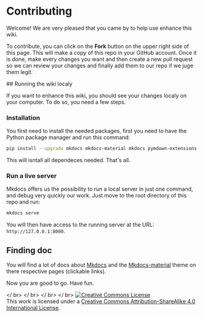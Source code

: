 # Contributing

Welcome! We are very pleased that you came by to help use enhance this wiki.


To contribute, you can click on the **Fork** button on the upper right side of this page. This will make a copy of this repo in your GitHub account. Once it is done, make every changes you want and then create a new pull request so we can review your changes and finally add them to our repo if we juge them legit.

## Running the wiki localy

If you want to enhance this wiki, you should see your changes localy on your computer. To do so, you need a few steps.

### Installation

You first need to install the needed packages, first you need to have the Python package manager and run this command:

```bash
pip install --upgrade mkdocs mkdocs-material mkdocs pymdown-extensions
```

This will isntall all dependeces needed. That's all.

### Run a live server

Mkdocs offers us the possibility to run a local server in just one command, and debug very quickly our work. Just move to the root directory of this repo and run:

```bash
mkdocs serve
```

You will then have access to the running server at the URL: `http://127.0.0.1:8000`.

## Finding doc

You will find a lot of docs about [Mkdocs](https://www.mkdocs.org/) and the [Mkdocs-material](https://squidfunk.github.io/mkdocs-material/) theme on there respective pages (clickable links).

Now you are good to go. Have fun.

</ br>
</ br>
</ br>
</ br>
<a rel="license" href="http://creativecommons.org/licenses/by-sa/4.0/"><img alt="Creative Commons License" style="border-width:0" src="https://i.creativecommons.org/l/by-sa/4.0/88x31.png" /></a><br />This work is licensed under a <a rel="license" href="http://creativecommons.org/licenses/by-sa/4.0/">Creative Commons Attribution-ShareAlike 4.0 International License</a>.
